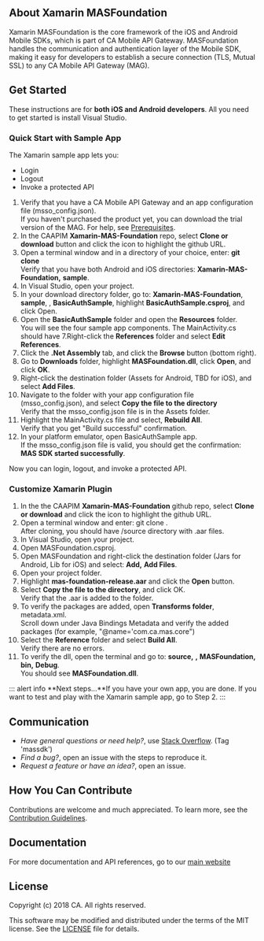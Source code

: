 
## About Xamarin MASFoundation

Xamarin MASFoundation is the core framework of the iOS and Android Mobile SDKs, which is part of CA Mobile API Gateway. MASFoundation handles the communication and authentication layer of the Mobile SDK, making it easy for developers to establish a secure connection (TLS, Mutual SSL) to any CA Mobile API Gateway (MAG).

## Get Started

These instructions are for **both iOS and Android developers**. All you need to get started is install Visual Studio. 

### Quick Start with Sample App

The Xamarin sample app lets you:

- Login
- Logout
- Invoke a protected API 

1. Verify that you have a CA Mobile API Gateway and an app configuration file (msso_config.json).  
If you haven't purchased the product yet, you can download the trial version of the MAG. For help, see [Prerequisites][prerequisites].
2. In the CAAPIM **Xamarin-MAS-Foundation** repo, select **Clone or download** button and click the icon to highlight the github URL.
3. Open a terminal window and in a directory of your choice, enter: **git clone <github URL>**     
Verify that you have both Android and iOS directories: **Xamarin-MAS-Foundation,** **sample**.
4. In Visual Studio, open your project.
5. In your download directory folder, go to: **Xamarin-MAS-Foundation**, **sample**, <platform>, **BasicAuthSample**, highlight **BasicAuthSample.csproj**, and click Open. 
6. Open the **BasicAuthSample** folder and open the **Resources** folder.  
You will see the four sample app components. The MainActivity.cs should have
7.Right-click the **References** folder and select **Edit References**. 
8. Click the **.Net Assembly** tab, and click the **Browse** button (bottom right).
9. Go to **Downloads** folder, highlight **MASFoundation.dll**, click **Open**, and click **OK**. 
10. Right-click the destination folder (Assets for Android, TBD for iOS), and select **Add Files**.
11. Navigate to the folder with your app configuration file (msso_config.json), and select **Copy the file to the directory**  
Verify that the msso_config.json file is in the Assets folder. 
12. Highlight the MainActivity.cs file and select, **Rebuild All**.  
Verify that you get "Build successful" confirmation.
13. In your platform emulator, open BasicAuthSample app.  
If the msso_config.json file is valid, you should get the confirmation: **MAS SDK started successfully**.

Now you can login, logout, and invoke a protected API. 

### Customize Xamarin Plugin 

1. In the the CAAPIM **Xamarin-MAS-Foundation** github repo, select **Clone or download** and click the icon to highlight the github URL.
2. Open a terminal window and enter: git clone <github URL>.  
After cloning, you should have /source directory with .aar files.
3. In Visual Studio, open your project.
4. Open MASFoundation.csproj. 
5. Open MASFoundation and right-click the destination folder (Jars for Android, Lib for iOS) and select: **Add,** **Add Files**.
6. Open your project folder. 
7. Highlight **mas-foundation-release.aar** and click the **Open** button.
8. Select **Copy the file to the directory**, and click OK.  
Verify that the .aar is added to the folder.
9. To verify the packages are added, open **Transforms folder**, metadata.xml.  
Scroll down under Java Bindings Metadata and verify the added packages (for example, "@name='com.ca.mas.core")
10. Select the **Reference** folder and select **Build All**.  
Verify there are no errors.
11. To verify the dll, open the terminal and go to: **source,** **<platform>,** **MASFoundation,** **bin,** **Debug**.  
You should see **MASFoundation.dll**. 

::: alert info
**Next steps...**If you have your own app, you are done. If you want to test and play with the Xamarin sample app, go to Step 2.
::: 
 
## Communication

- *Have general questions or need help?*, use [Stack Overflow][StackOverflow]. (Tag 'massdk')
- *Find a bug?*, open an issue with the steps to reproduce it.
- *Request a feature or have an idea?*, open an issue.

## How You Can Contribute

Contributions are welcome and much appreciated. To learn more, see the [Contribution Guidelines][contributing].

## Documentation

For more documentation and API references, go to our [main website][docs]

## License

Copyright (c) 2018 CA. All rights reserved.

This software may be modified and distributed under the terms
of the MIT license. See the [LICENSE][license-link] file for details.

 [mag]: https://docops.ca.com/mag
 [mas.ca.com]: http://mas.ca.com/
 [get-started]: http://mas.ca.com/get-started/
 [docs]: http://mas.ca.com/docs/
 [blog]: http://mas.ca.com/blog/
 [videos]: https://www.ca.com/us/developers/mas/videos.html
 [StackOverflow]: http://stackoverflow.com/questions/tagged/massdk
 [download]: https://github.com/CAAPIM/iOS-MAS-Foundation/archive/master.zip
 [contributing]: https://github.com/CAAPIM/iOS-MAS-Foundation/blob/develop/CONTRIBUTING.md
 [license-link]: /LICENSE
 [prerequisites]: http://mas.ca.com/docs/ios/1.6.00/guides/#prerequisites

